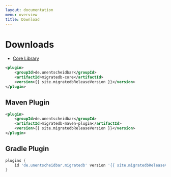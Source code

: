 ```yaml
---                   
layout: documentation
menu: overview
title: Download
---
```

# Downloads                     

<ul>
    <li><a href="https://mvnrepository.com/artifact/de.unentscheidbar/migratedb-core">Core Library</a></li>
</ul>

````xml
<plugin>
    <groupId>de.unentscheidbar</groupId>
    <artifactId>migratedb-core</artifactId>
    <version>{{ site.migratedbReleaseVersion }}</version>
</plugin>
````

## Maven Plugin
````xml
<plugin>
    <groupId>de.unentscheidbar</groupId>
    <artifactId>migratedb-maven-plugin</artifactId>
    <version>{{ site.migratedbReleaseVersion }}</version>
</plugin>
````

## Gradle Plugin
````groovy
plugins {
    id 'de.unentscheidbar.migratedb' version '{{ site.migratedbReleaseVersion }}'
}
````
